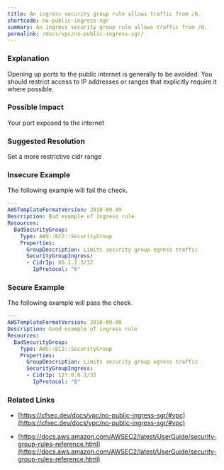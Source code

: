 ```yaml
---
title: An ingress security group rule allows traffic from /0.
shortcode: no-public-ingress-sgr
summary: An ingress security group rule allows traffic from /0. 
permalink: /docs/vpc/no-public-ingress-sgr/
---
```


### Explanation

Opening up ports to the public internet is generally to be avoided. You should restrict access to IP addresses or ranges that explicitly require it where possible.

### Possible Impact
Your port exposed to the internet

### Suggested Resolution
Set a more restrictive cidr range


### Insecure Example

The following example will fail the  check.

```yaml
---
AWSTemplateFormatVersion: 2010-09-09
Description: Bad example of ingress rule
Resources:
  BadSecurityGroup:
    Type: AWS::EC2::SecurityGroup
    Properties:
      GroupDescription: Limits security group egress traffic
      SecurityGroupIngress:
      - CidrIp: 80.1.2.3/32
        IpProtocol: "6"

```



### Secure Example

The following example will pass the  check.

```yaml
---
AWSTemplateFormatVersion: 2010-09-09
Description: Good example of ingress rule
Resources:
  BadSecurityGroup:
    Type: AWS::EC2::SecurityGroup
    Properties:
      GroupDescription: Limits security group egress traffic
      SecurityGroupIngress:
      - CidrIp: 127.0.0.1/32
        IpProtocol: "6"

```




### Related Links


- [https://cfsec.dev/docs/vpc/no-public-ingress-sgr/#vpc](https://cfsec.dev/docs/vpc/no-public-ingress-sgr/#vpc)

- [https://docs.aws.amazon.com/AWSEC2/latest/UserGuide/security-group-rules-reference.html](https://docs.aws.amazon.com/AWSEC2/latest/UserGuide/security-group-rules-reference.html)


